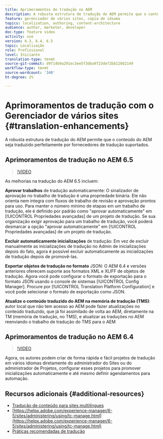 ```yaml
---
title: Aprimoramentos de tradução no AEM
description: A robusta estrutura de tradução do AEM permite que o conteúdo do AEM seja traduzido perfeitamente por fornecedores de tradução suportados. Saiba mais sobre as melhorias mais recentes.
feature: gerenciador de vários sites, cópia de idioma
topics: localization, authoring, content-architecture
audience: author, marketer, developer
doc-type: feature video
activity: use
version: 6.3, 6.4, 6.5
topic: Localização
role: Profissional
level: Iniciante
translation-type: tm+mt
source-git-commit: d9714b9a291ec3ee5f3dba9723de72bb120d2149
workflow-type: tm+mt
source-wordcount: '340'
ht-degree: 2%

---
```



# Aprimoramentos de tradução com o Gerenciador de vários sites {#translation-enhancements}

A robusta estrutura de tradução do AEM permite que o conteúdo do AEM seja traduzido perfeitamente por fornecedores de tradução suportados.

## Aprimoramentos de tradução no AEM 6.5

>[!VIDEO](https://video.tv.adobe.com/v/27405?quality=9&learn=on)

As melhorias na tradução do AEM 6.5 incluem:

**Aprovar trabalhos** de tradução automaticamente: O sinalizador de aprovação no trabalho de tradução é uma propriedade binária. Ele não orienta nem integra com fluxos de trabalho de revisão e aprovação prontos para uso. Para manter o número mínimo de etapas em um trabalho de tradução, ele é definido por padrão como &quot;aprovar automaticamente&quot; em [!UICONTROL Propriedades avançadas] de um projeto de tradução. Se sua organização exigir aprovação para um trabalho de tradução, você poderá desmarcar a opção &quot;aprovar automaticamente&quot; em [!UICONTROL Propriedades avançadas] de um projeto de tradução.

**Excluir automaticamente inicializações** de tradução: Em vez de excluir manualmente as inicializações de tradução no Admin de inicializações depois do fato, agora é possível excluir automaticamente as inicializações de tradução depois de promovê-las.

**Exportar objetos de tradução no formato** JSON: O AEM 6.4 e versões anteriores oferecem suporte aos formatos XML e XLIFF de objetos de tradução. Agora você pode configurar o formato de exportação para o formato JSON usando o console de sistemas [!UICONTROL Config Manager]. Procure por [!UICONTROL Translation Platform Configuration] e você pode selecionar o formato de exportação como JSON.

**Atualize o conteúdo traduzido do AEM na memória de tradução (TMS)**: autor local que não tem acesso ao AEM pode fazer atualizações no conteúdo traduzido, que já foi assimilado de volta ao AEM, diretamente na TM (memória de tradução, no TMS), e atualizar as traduções no AEM reenviando o trabalho de tradução do TMS para o AEM

## Aprimoramentos de tradução no AEM 6.4

>[!VIDEO](https://video.tv.adobe.com/v/21309?quality=9&learn=on)

Agora, os autores podem criar de forma rápida e fácil projetos de tradução em vários idiomas diretamente do administrador do Sites ou do administrador de Projetos, configurar esses projetos para promover inicializações automaticamente e até mesmo definir agendamentos para automação.

## Recursos adicionais {#additional-resources}

* [Tradução de conteúdo para sites multilíngues](https://helpx.adobe.com/br/experience-manager/6-5/sites/administering/using/translation.html)
* [https://helpx.adobe.com/experience-manager/6-5/sites/administering/using/tc-manage.html](https://helpx.adobe.com/experience-manager/6-5/sites/administering/using/tc-manage.html)
* [Práticas recomendadas de tradução](https://helpx.adobe.com/experience-manager/6-5/sites/administering/using/tc-bp.html)